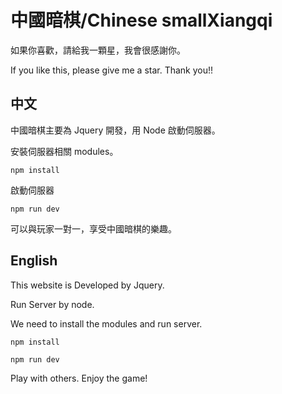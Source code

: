 # 中國暗棋/Chinese smallXiangqi

如果你喜歡，請給我一顆星，我會很感謝你。

If you like this, please give me a star. Thank you!!

## 中文

中國暗棋主要為 Jquery 開發，用 Node 啟動伺服器。

安裝伺服器相關 modules。

```
npm install
```

啟動伺服器

```
npm run dev
```

可以與玩家一對一，享受中國暗棋的樂趣。

## English

This website is Developed by Jquery.

Run Server by node.

We need to install the modules and run server.

```
npm install

npm run dev
```

Play with others. Enjoy the game!
